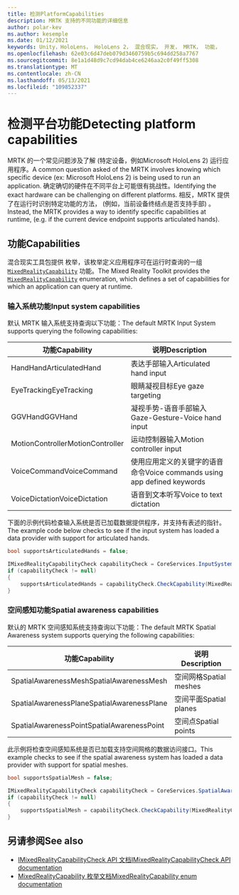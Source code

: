 ```yaml
---
title: 检测PlatformCapabilities
description: MRTK 支持的不同功能的详细信息
author: polar-kev
ms.author: kesemple
ms.date: 01/12/2021
keywords: Unity，HoloLens， HoloLens 2， 混合现实， 开发， MRTK， 功能，
ms.openlocfilehash: 62e03c6d47deb079d3460759b5c694dd258a7767
ms.sourcegitcommit: 8e1a1d48d9c7cd94dab4ce6246aa2c0f49ff5308
ms.translationtype: MT
ms.contentlocale: zh-CN
ms.lasthandoff: 05/13/2021
ms.locfileid: "109852337"
---
```

# <a name="detecting-platform-capabilities"></a><span data-ttu-id="868a1-104">检测平台功能</span><span class="sxs-lookup"><span data-stu-id="868a1-104">Detecting platform capabilities</span></span>

<span data-ttu-id="868a1-105">MRTK 的一个常见问题涉及了解 (特定设备，例如Microsoft HoloLens 2) 运行应用程序。</span><span class="sxs-lookup"><span data-stu-id="868a1-105">A common question asked of the MRTK involves knowing which specific device (ex: Microsoft HoloLens 2) is being used to run an application.</span></span> <span data-ttu-id="868a1-106">确定确切的硬件在不同平台上可能很有挑战性。</span><span class="sxs-lookup"><span data-stu-id="868a1-106">Identifying the exact hardware can be challenging on different platforms.</span></span> <span data-ttu-id="868a1-107">相反，MRTK 提供了在运行时识别特定功能的方法， (例如，当前设备终结点是否支持手部) 。</span><span class="sxs-lookup"><span data-stu-id="868a1-107">Instead, the MRTK provides a way to identify specific capabilities at runtime, (e.g. if the current device endpoint supports articulated hands).</span></span>

## <a name="capabilities"></a><span data-ttu-id="868a1-108">功能</span><span class="sxs-lookup"><span data-stu-id="868a1-108">Capabilities</span></span>

<span data-ttu-id="868a1-109">混合现实工具包提供 枚举，该枚举定义应用程序可在运行时查询的一组 [`MixedRealityCapability`](xref:Microsoft.MixedReality.Toolkit.MixedRealityCapability) 功能。</span><span class="sxs-lookup"><span data-stu-id="868a1-109">The Mixed Reality Toolkit provides the [`MixedRealityCapability`](xref:Microsoft.MixedReality.Toolkit.MixedRealityCapability) enumeration, which defines a set of capabilities for which an application can query at runtime.</span></span>

### <a name="input-system-capabilities"></a><span data-ttu-id="868a1-110">输入系统功能</span><span class="sxs-lookup"><span data-stu-id="868a1-110">Input system capabilities</span></span>

<span data-ttu-id="868a1-111">默认 MRTK 输入系统支持查询以下功能：</span><span class="sxs-lookup"><span data-stu-id="868a1-111">The default MRTK Input System supports querying the following capabilities:</span></span>

| <span data-ttu-id="868a1-112">功能</span><span class="sxs-lookup"><span data-stu-id="868a1-112">Capability</span></span> | <span data-ttu-id="868a1-113">说明</span><span class="sxs-lookup"><span data-stu-id="868a1-113">Description</span></span> |
|---|---|
| <span data-ttu-id="868a1-114">HandHand</span><span class="sxs-lookup"><span data-stu-id="868a1-114">ArticulatedHand</span></span> | <span data-ttu-id="868a1-115">表达手部输入</span><span class="sxs-lookup"><span data-stu-id="868a1-115">Articulated hand input</span></span> |
| <span data-ttu-id="868a1-116">EyeTracking</span><span class="sxs-lookup"><span data-stu-id="868a1-116">EyeTracking</span></span> | <span data-ttu-id="868a1-117">眼睛凝视目标</span><span class="sxs-lookup"><span data-stu-id="868a1-117">Eye gaze targeting</span></span> |
| <span data-ttu-id="868a1-118">GGVHand</span><span class="sxs-lookup"><span data-stu-id="868a1-118">GGVHand</span></span> | <span data-ttu-id="868a1-119">凝视手势-语音手部输入</span><span class="sxs-lookup"><span data-stu-id="868a1-119">Gaze-Gesture-Voice hand input</span></span> |
| <span data-ttu-id="868a1-120">MotionController</span><span class="sxs-lookup"><span data-stu-id="868a1-120">MotionController</span></span> | <span data-ttu-id="868a1-121">运动控制器输入</span><span class="sxs-lookup"><span data-stu-id="868a1-121">Motion controller input</span></span> |
| <span data-ttu-id="868a1-122">VoiceCommand</span><span class="sxs-lookup"><span data-stu-id="868a1-122">VoiceCommand</span></span> | <span data-ttu-id="868a1-123">使用应用定义的关键字的语音命令</span><span class="sxs-lookup"><span data-stu-id="868a1-123">Voice commands using app defined keywords</span></span> |
| <span data-ttu-id="868a1-124">VoiceDictation</span><span class="sxs-lookup"><span data-stu-id="868a1-124">VoiceDictation</span></span> | <span data-ttu-id="868a1-125">语音到文本听写</span><span class="sxs-lookup"><span data-stu-id="868a1-125">Voice to text dictation</span></span> |

<span data-ttu-id="868a1-126">下面的示例代码检查输入系统是否已加载数据提供程序，并支持有表述的指针。</span><span class="sxs-lookup"><span data-stu-id="868a1-126">The example code below checks to see if the input system has loaded a data provider with support for articulated hands.</span></span>

```c#
bool supportsArticulatedHands = false;

IMixedRealityCapabilityCheck capabilityCheck = CoreServices.InputSystem as IMixedRealityCapabilityCheck;
if (capabilityCheck != null)
{
    supportsArticulatedHands = capabilityCheck.CheckCapability(MixedRealityCapability.ArticulatedHand);
}
```

### <a name="spatial-awareness-capabilities"></a><span data-ttu-id="868a1-127">空间感知功能</span><span class="sxs-lookup"><span data-stu-id="868a1-127">Spatial awareness capabilities</span></span>

<span data-ttu-id="868a1-128">默认的 MRTK 空间感知系统支持查询以下功能：</span><span class="sxs-lookup"><span data-stu-id="868a1-128">The default MRTK Spatial Awareness system supports querying the following capabilities:</span></span>

| <span data-ttu-id="868a1-129">功能</span><span class="sxs-lookup"><span data-stu-id="868a1-129">Capability</span></span> | <span data-ttu-id="868a1-130">说明</span><span class="sxs-lookup"><span data-stu-id="868a1-130">Description</span></span> |
|---|---|
| <span data-ttu-id="868a1-131">SpatialAwarenessMesh</span><span class="sxs-lookup"><span data-stu-id="868a1-131">SpatialAwarenessMesh</span></span> | <span data-ttu-id="868a1-132">空间网格</span><span class="sxs-lookup"><span data-stu-id="868a1-132">Spatial meshes</span></span> |
| <span data-ttu-id="868a1-133">SpatialAwarenessPlane</span><span class="sxs-lookup"><span data-stu-id="868a1-133">SpatialAwarenessPlane</span></span> | <span data-ttu-id="868a1-134">空间平面</span><span class="sxs-lookup"><span data-stu-id="868a1-134">Spatial planes</span></span> |
| <span data-ttu-id="868a1-135">SpatialAwarenessPoint</span><span class="sxs-lookup"><span data-stu-id="868a1-135">SpatialAwarenessPoint</span></span> | <span data-ttu-id="868a1-136">空间点</span><span class="sxs-lookup"><span data-stu-id="868a1-136">Spatial points</span></span> |

<span data-ttu-id="868a1-137">此示例将检查空间感知系统是否已加载支持空间网格的数据访问接口。</span><span class="sxs-lookup"><span data-stu-id="868a1-137">This example checks to see if the spatial awareness system has loaded a data provider with support for spatial meshes.</span></span>

```c#
bool supportsSpatialMesh = false;

IMixedRealityCapabilityCheck capabilityCheck = CoreServices.SpatialAwarenessSystem as IMixedRealityCapabilityCheck;
if (capabilityCheck != null)
{
    supportsSpatialMesh = capabilityCheck.CheckCapability(MixedRealityCapability.SpatialAwarenessMesh);
}
```

## <a name="see-also"></a><span data-ttu-id="868a1-138">另请参阅</span><span class="sxs-lookup"><span data-stu-id="868a1-138">See also</span></span>

- [<span data-ttu-id="868a1-139">IMixedRealityCapabilityCheck API 文档</span><span class="sxs-lookup"><span data-stu-id="868a1-139">IMixedRealityCapabilityCheck API documentation</span></span>](xref:Microsoft.MixedReality.Toolkit.IMixedRealityCapabilityCheck)
- [<span data-ttu-id="868a1-140">MixedRealityCapability 枚举文档</span><span class="sxs-lookup"><span data-stu-id="868a1-140">MixedRealityCapability enum documentation</span></span>](xref:Microsoft.MixedReality.Toolkit.MixedRealityCapability)
